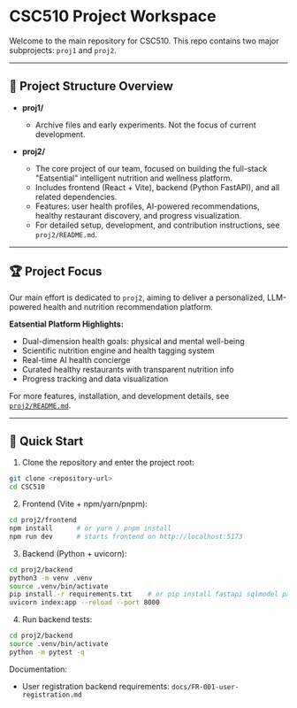 
# CSC510 Project Workspace

Welcome to the main repository for CSC510. This repo contains two major subprojects: `proj1` and `proj2`.

---

## 📁 Project Structure Overview

- **proj1/**
  - Archive files and early experiments. Not the focus of current development.

- **proj2/**
  - The core project of our team, focused on building the full-stack "Eatsential" intelligent nutrition and wellness platform.
  - Includes frontend (React + Vite), backend (Python FastAPI), and all related dependencies.
  - Features: user health profiles, AI-powered recommendations, healthy restaurant discovery, and progress visualization.
  - For detailed setup, development, and contribution instructions, see `proj2/README.md`.

---

## 🏆 Project Focus

Our main effort is dedicated to `proj2`, aiming to deliver a personalized, LLM-powered health and nutrition recommendation platform.

**Eatsential Platform Highlights:**

- Dual-dimension health goals: physical and mental well-being
- Scientific nutrition engine and health tagging system
- Real-time AI health concierge
- Curated healthy restaurants with transparent nutrition info
- Progress tracking and data visualization

For more features, installation, and development details, see [`proj2/README.md`](proj2/README.md).

---

## 🚀 Quick Start

1. Clone the repository and enter the project root:
  ```bash
  git clone <repository-url>
  cd CSC510
  ```

2. Frontend (Vite + npm/yarn/pnpm):
  ```bash
  cd proj2/frontend
  npm install      # or yarn / pnpm install
  npm run dev      # starts frontend on http://localhost:5173
  ```

3. Backend (Python + uvicorn):
  ```bash
  cd proj2/backend
  python3 -m venv .venv
  source .venv/bin/activate
  pip install -r requirements.txt    # or pip install fastapi sqlmodel passlib email-validator uvicorn pytest
  uvicorn index:app --reload --port 8000
  ```

4. Run backend tests:
  ```bash
  cd proj2/backend
  source .venv/bin/activate
  python -m pytest -q
  ```

Documentation:

- User registration backend requirements: `docs/FR-001-user-registration.md`

